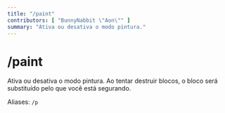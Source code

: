 ```yaml
---
title: "/paint"
contributors: [ "BunnyNabbit \"Aon\"" ]
summary: "Ativa ou desativa o modo pintura."
---
```


# /paint

Ativa ou desativa o modo pintura. Ao tentar destruir blocos, o bloco será substituído pelo que você está segurando.

Aliases: `/p`
